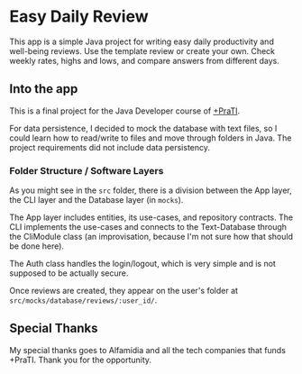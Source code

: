# Easy Daily Review

This app is a simple Java project for writing easy daily productivity and well-being reviews. Use the template review or create your own. Check weekly rates, highs and lows, and compare answers from different days.

## Into the app

This is a final project for the Java Developer course of [+PraTI](https://maisprati.alfamidia.com.br/).

For data persistence, I decided to mock the database with text files, so I could learn how to read/write to files and move through folders in Java. The project requirements did not include data persistency.

### Folder Structure / Software Layers

As you might see in the `src` folder, there is a division between the App layer, the CLI layer and the Database layer (in `mocks`).

The App layer includes entities, its use-cases, and repository contracts. The CLI implements the use-cases and connects to the Text-Database through the CliModule class (an improvisation, because I'm not sure how that should be done here).

The Auth class handles the login/logout, which is very simple and is not supposed to be actually secure.

Once reviews are created, they appear on the user's folder at `src/mocks/database/reviews/:user_id/`.

## Special Thanks

My special thanks goes to Alfamídia and all the tech companies that funds +PraTI. Thank you for the opportunity.
